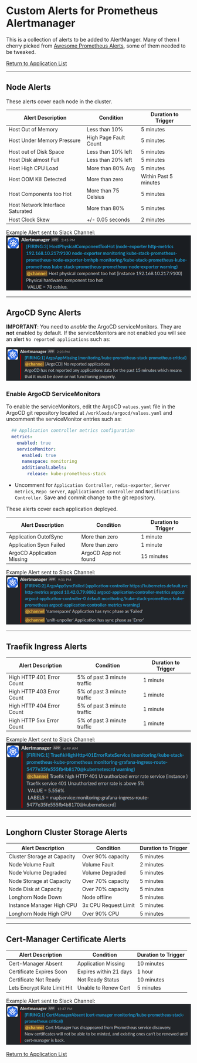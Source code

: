 # Custom Alerts for Prometheus Alertmanager

This is a collection of alerts to be added to AlertManger. Many of them I cherry picked from [Awesome Prometheus Alerts](https://awesome-prometheus-alerts.grep.to/), some of them needed to be tweaked.

[Return to Application List](../)

---

## Node Alerts

These alerts cover each node in the cluster.

| Alert Description       | Condition           | Duration to Trigger |
|---                      | ---                 |---                  |
| Host Out of Memory      | Less than 10%       | 5 minutes           |
| Host Under Memory Pressure | High Page Fault Count | 5 minutes      |
| Host out of Disk Space  | Less than 10% left  | 5 minutes           |
| Host Disk almost Full   | Less than 20% left  | 5 minutes           |
| Host High CPU Load      | More than 80% Avg   | 5 minutes           |
| Host OOM Kill Detected  | More than zero      | Within Past 5 minutes |
| Host Components too Hot | More than 75 Celsius | 5 minutes          |
| Host Network Interface Saturated | More than 80% | 5 minutes        |
| Host Clock Skew         | +/- 0.05 seconds    | 2 minutes           |

Example Alert sent to Slack Channel:
![Node too Hot Example Alert](node_too_hot_custom_alert.png)

---

## ArgoCD Sync Alerts

**IMPORTANT**: You need to _enable_ the ArgoCD serviceMonitors.  They are **not** enabled by default. If the serviceMonitors are not enabled you will see an alert `No reported applications` such as:

![argocd no reported applications alert](../custom-alerts/argocd_no_reported_applications.png)

### Enable ArgoCD ServiceMonitors

To enable the serviceMonitors, edit the ArgoCD `values.yaml` file in the ArgoCD git repository located at `/workloads/argocd/values.yaml` and uncomment the serviceMonitor entries such as:

```yaml
  ## Application controller metrics configuration
  metrics:
    enabled: true
    serviceMonitor:
      enabled: true
      namespace: monitoring
      additionalLabels:
        release: kube-prometheus-stack
```

* Uncomment for `Application Controller`, `redis-exporter`, `Server metrics`, `Repo server`, `ApplicationSet controller` and `Notifications Controller`.  Save and commit change to the git repository.

These alerts cover each application deployed.

| Alert Description             | Condition             | Duration to Trigger |
|---                            | ---                   |---                  |
| Application OutofSync         | More than zero        | 1 minute            |
| Application Sycn Failed       | More than zero        | 1 minute            |
| ArgoCD Application Missing    | ArgoCD App not found  | 15 minutes          |

Example Alert sent to Slack Channel:
![ArgoCD Sync Failed](argocd_custom_alert.png)

---

## Traefik Ingress Alerts

| Alert Description         | Condition           | Duration to Trigger |
|---                        | ---                 |---                  |
| High HTTP 401 Error Count | 5% of past 3 minute traffic | 1 minute    |
| High HTTP 403 Error Count | 5% of past 3 minute traffic | 1 minute    |
| High HTTP 404 Error Count | 5% of past 3 minute traffic | 1 minute    |
| High HTTP 5xx Error Count | 5% of past 3 minute traffic | 1 minute    |

Example Alert sent to Slack Channel:
![Traefik High HTTP 401 Error Count](traefik_custom_alert.png)

---

## Longhorn Cluster Storage Alerts

| Alert Description           | Condition             | Duration to Trigger |
|---                          | ---                   |---                  |
| Cluster Storage at Capacity | Over 90% capacity     | 5 minutes           |
| Node Volume Fault           | Volume Fault          | 2 minutes           |
| Node Volume Degraded        | Volume Degraded       | 5 minutes           |
| Node Storage at Capacity    | Over 70% capacity     | 5 minutes           |
| Node Disk at Capacity       | Over 70% capacity     | 5 minutes           |
| Longhorn Node Down          | Node offline          | 5 minutes           |
| Instance Manager High CPU   | 3x CPU Request Limit  | 5 minutes           |
| Longhorn Node High CPU      | Over 90% CPU          | 5 minutes           |

---

## Cert-Manager Certificate Alerts

| Alert Description           | Condition              | Duration to Trigger |
|---                          | ---                    |---                  |
| Cert-Manager Absent         | Application Missing    | 10 minutes          |
| Certificate Expires Soon    | Expires within 21 days | 1 hour              |
| Certificate Not Ready       | Not Ready Status       | 10 minutes          |
| Lets Encrypt Rate Limit Hit | Unable to Renew Cert   | 5 minutes           |

Example Alert sent to Slack Channel:
![Cert-Manager Absent](cert-manager_custom_alert.png)

[Return to Application List](../)
